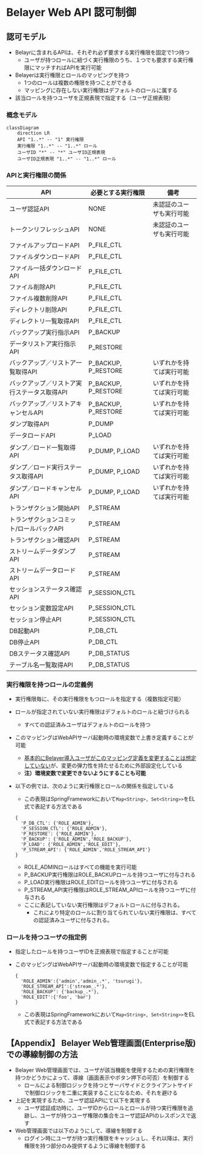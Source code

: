 # Belayer Web API 認可制御

## 認可モデル

* Belayrに含まれるAPIは、それぞれ必ず要求する実行権限を固定で1つ持つ
    * ユーザが持つロールに紐づく実行権限のうち、１つでも要求する実行権限にマッチすればAPIを実行可能
* Belayerは実行権限とロールのマッピングを持つ
    * 1つのロールは複数の権限を持つことができる
    * マッピングに存在しない実行権限はデフォルトのロールに属する
* 該当ロールを持つユーザを正規表現で指定する（ユーザ正規表現）

### 概念モデル

```mermaid
classDiagram
    direction LR
    API "1..*" -- "1" 実行権限
    実行権限 "1..*" -- "1..*" ロール
    ユーザID "*" -- "*" ユーザID正規表現
    ユーザID正規表現 "1..*" -- "1..*" ロール
```

### APIと実行権限の関係

| API                                         | 必要とする実行権限    | 備考         |
|---------------------------------------------|---------------------|--------------|
| ユーザ認証API                               | NONE                | 未認証のユーザも実行可能 |
| トークンリフレッシュAPI                     | NONE                | 未認証のユーザも実行可能 |
| ファイルアップロードAPI                     | P_FILE_CTL          |              |
| ファイルダウンロードAPI                     | P_FILE_CTL          |              |
| ファイル一括ダウンロードAPI                 | P_FILE_CTL          |              |
| ファイル削除API                             | P_FILE_CTL          |              |
| ファイル複数削除API                         | P_FILE_CTL          |              |
| ディレクトリ削除API                         | P_FILE_CTL          |              |
| ディレクトリ一覧取得API                     | P_FILE_CTL          |              |
| バックアップ実行指示API                     | P_BACKUP            |              |
| データリストア実行指示API                   | P_RESTORE           |              |
| バックアップ／リストア一覧取得API           | P_BACKUP, P_RESTORE | いずれかを持てば実行可能 |
| バックアップ／リストア実行ステータス取得API | P_BACKUP, P_RESTORE | いずれかを持てば実行可能 |
| バックアップ／リストアキャンセルAPI         | P_BACKUP, P_RESTORE | いずれかを持てば実行可能 |
| ダンプ取得API                               | P_DUMP              |              |
| データロードAPI                             | P_LOAD              |              |
| ダンプ／ロード一覧取得API                   | P_DUMP, P_LOAD      | いずれかを持てば実行可能 |
| ダンプ／ロード実行ステータス取得API         | P_DUMP, P_LOAD      | いずれかを持てば実行可能 |
| ダンプ／ロードキャンセルAPI                 | P_DUMP, P_LOAD      | いずれかを持てば実行可能 |
| トランザクション開始API                     | P_STREAM            |              |
| トランザクションコミット/ロールバックAPI    | P_STREAM            |              |
| トランザクション確認API                     | P_STREAM            |              |
| ストリームデータダンプAPI                   | P_STREAM            |              |
| ストリームデータロードAPI                   | P_STREAM            |              |
| セッションステータス確認API                 | P_SESSION_CTL       |              |
| セッション変数設定API                       | P_SESSION_CTL       |              |
| セッション停止API                           | P_SESSION_CTL       |              |
| DB起動API                                   | P_DB_CTL            |              |
| DB停止API                                   | P_DB_CTL            |              |
| DBステータス確認API                         | P_DB_STATUS         |              |
| テーブル名一覧取得API                       | P_DB_STATUS         |              |

### 実行権限を持つロールの定義例

* 実行権限毎に、その実行権限をもつロールを指定する（複数指定可能）
* ロールが指定されていない実行権限はデフォルトのロールと紐づけられる
    * すべての認証済みユーザはデフォルトのロールを持つ
* このマッピングはWebAPIサーバ起動時の環境変数で上書き定義することが可能
    * <u>基本的にBelayer導入ユーザがこのマッピング定義を変更することは想定していない</u>が、変更の弾力性を持たせるために外部設定化している
    * **注）環境変数で変更できないようにすることも可能**
* 以下の例では、次のように実行権限とロールの関係を指定している
    * この表現はSpringFrameworkにおいて`Map<String>, Set<String>>`をEL式で表記する方法である

    ```text
    {
      'P_DB_CTL': {'ROLE_ADMIN'},
      'P_SESSION_CTL': {'ROLE_ADMIN'},
      'P_RESTORE': {'ROLE_ADMIN'},
      'P_BACKUP': {'ROLE_ADMIN','ROLE_BACKUP'},
      'P_LOAD': {'ROLE_ADMIN','ROLE_EDIT'},
      'P_STREAM_API': {'ROLE_ADMIN','ROLE_STREAM_API'}
    }
    ```

    * ROLE_ADMINロールはすべての機能を実行可能
    * P_BACKUP実行権限はROLE_BACKUPロールを持つユーザに付与される
    * P_LOAD実行権限はROLE_EDITロールを持つユーザに付与される
    * P_STREAM_API実行権限はROLE_STREAM_APIロールを持つユーザに付与される
    * ここに表記していない実行権限はデフォルトロールに付与される。
        * これにより特定のロールに割り当てられていない実行権限は、すべての認証済みユーザに付与される。

### ロールを持つユーザの指定例

* 指定したロールを持つユーザIDを正規表現で指定することが可能
* このマッピングはWebAPIサーバ起動時の環境変数で指定することが可能

    ```text
    {
      'ROLE_ADMIN':{'admin','admin_.*', 'tsurugi'},
      'ROLE_STREAM_API':{'stream_.*'},
      'ROLE_BACKUP': {'backup_.*'},
      'ROLE_EDIT':{'foo', 'bar'}
    }
    ```

    * この表現はSpringFrameworkにおいて`Map<String>, Set<String>>`をEL式で表記する方法である

## 【Appendix】 Belayer Web管理画面(Enterprise版)での導線制御の方法

* Belayer Web管理画面では、ユーザが該当機能を使用するための実行権限を持つかどうかによって、導線（画面表示やボタン押下の可否）を制御する
    * ロールによる制御ロジックを持つとサーバサイドとクライアントサイドで制御ロジックを二重に実装することになるため、それを避ける
* 上記を実現するため、ユーザ認証APIにて以下を実現する
    * ユーザ認証成功時に、ユーザIDからロールとロールが持つ実行権限を追跡し、ユーザが持つユーザ権限の集合をユーザ認証APIのレスポンスで返す
* Web管理画面では以下のようにして、導線を制御する
    * ログイン時にユーザが持つ実行権限をキャッシュし、それ以降は、実行権限を持つ部分のみ提供するように導線を制御する
